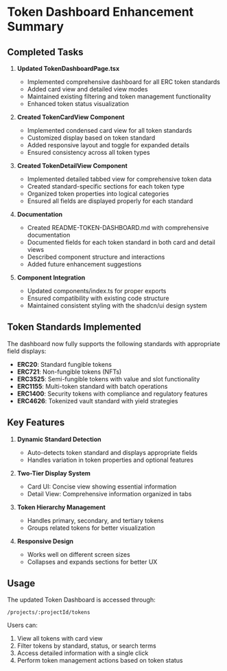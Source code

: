 # Token Dashboard Enhancement Summary

## Completed Tasks

1. **Updated TokenDashboardPage.tsx**
   - Implemented comprehensive dashboard for all ERC token standards
   - Added card view and detailed view modes
   - Maintained existing filtering and token management functionality
   - Enhanced token status visualization

2. **Created TokenCardView Component**
   - Implemented condensed card view for all token standards
   - Customized display based on token standard
   - Added responsive layout and toggle for expanded details
   - Ensured consistency across all token types

3. **Created TokenDetailView Component**
   - Implemented detailed tabbed view for comprehensive token data
   - Created standard-specific sections for each token type
   - Organized token properties into logical categories
   - Ensured all fields are displayed properly for each standard

4. **Documentation**
   - Created README-TOKEN-DASHBOARD.md with comprehensive documentation
   - Documented fields for each token standard in both card and detail views
   - Described component structure and interactions
   - Added future enhancement suggestions

5. **Component Integration**
   - Updated components/index.ts for proper exports
   - Ensured compatibility with existing code structure
   - Maintained consistent styling with the shadcn/ui design system

## Token Standards Implemented

The dashboard now fully supports the following standards with appropriate field displays:

- **ERC20**: Standard fungible tokens
- **ERC721**: Non-fungible tokens (NFTs)
- **ERC3525**: Semi-fungible tokens with value and slot functionality
- **ERC1155**: Multi-token standard with batch operations
- **ERC1400**: Security tokens with compliance and regulatory features
- **ERC4626**: Tokenized vault standard with yield strategies

## Key Features

1. **Dynamic Standard Detection**
   - Auto-detects token standard and displays appropriate fields
   - Handles variation in token properties and optional features

2. **Two-Tier Display System**
   - Card UI: Concise view showing essential information
   - Detail View: Comprehensive information organized in tabs

3. **Token Hierarchy Management**
   - Handles primary, secondary, and tertiary tokens
   - Groups related tokens for better visualization

4. **Responsive Design**
   - Works well on different screen sizes
   - Collapses and expands sections for better UX

## Usage

The updated Token Dashboard is accessed through:
```
/projects/:projectId/tokens
```

Users can:
1. View all tokens with card view
2. Filter tokens by standard, status, or search terms
3. Access detailed information with a single click
4. Perform token management actions based on token status
